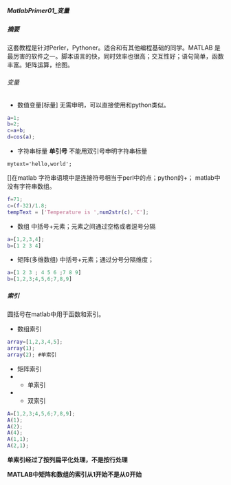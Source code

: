 ##### MatlabPrimer01_变量

##### 摘要
这套教程是针对Perler，Pythoner。适合和有其他编程基础的同学。MATLAB 是最厉害的软件之一。脚本语言的快，同时效率也很高；交互性好；语句简单，函数丰富。矩阵运算，绘图。

###### 变量
- 数值变量[标量]
无需申明，可以直接使用和python类似。
```MATLAB
a=1;
b=2;
c=a+b;
d=cos(a);
````
- 字符串标量
**单引号** 不能用双引号申明字符串标量
```
mytext='hello,world';
```
[]在matlab 字符串语境中是连接符号相当于perl中的点；python的+；
matlab中没有字符串数组。
```matlab
f=71;
c=(f-32)/1.8;
tempText = ['Temperature is ',num2str(c),'C'];
```
- 数组
中括号+元素；元素之间通过空格或者逗号分隔
```MATLAB
a=[1,2,3,4];
b=[1 2 3 4]
```
- 矩阵(多维数组)
中括号+元素；通过分号分隔维度；
```MATLAB
a=[1 2 3 ; 4 5 6 ;7 8 9]
b=[1,2,3;4,5,6;7,8,9]
```

##### 索引
圆括号在matlab中用于函数和索引。
- 数组索引
```matlab
array=[1,2,3,4,5];
array(1);
array(2); #单索引
```
- 矩阵索引
- - 单索引
- - 双索引
```matlab
A=[1,2,3;4,5,6;7,8,9];
A(1);
A(2);
A(4);
A(1,1);
A(2,1);
```


**单索引经过了按列扁平化处理，不是按行处理**

**MATLAB中矩阵和数组的索引从1开始不是从0开始**
